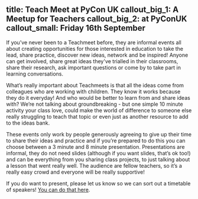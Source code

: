 title: Teach Meet at PyCon UK
callout_big_1: A Meetup for Teachers
callout_big_2: at PyConUK
callout_small: Friday 16th September
---

If you’ve never been to a Teachmeet before, they are informal events all about creating opportunities for those interested in education to take the lead, share practice, discover new ideas, network and be inspired! Anyone can get involved, share great ideas they've trialled in their classrooms, share their research, ask important questions or come by to take part in learning conversations.

What’s really important about Teachmeets is that all the ideas come from colleagues who are working with children. They know it works because they do it everyday! And who would be better to learn from and share ideas with? We’re not talking about groundbreaking - but one simple 10 minute activity your class love, could make the world of difference to someone else really struggling to teach that topic or even just as another resource to add to the ideas bank.

These events only work by people generously agreeing to give up their time to share their ideas and practice and if you’re prepared to do this you can choose between a 3 minute and 8 minute presentation. Presentations are informal, they do not need slides (although if you want slides, that’s ok too!) and can be everything from you sharing class projects, to just talking about a lesson that went really well. The audience are fellow teachers, so it’s a really easy crowd and everyone will be really supportive!

If you do want to present, please let us know so we can sort out a timetable of speakers! [You can do that here](https://goo.gl/forms/NZaQrNGK3DhYqhnD2).

